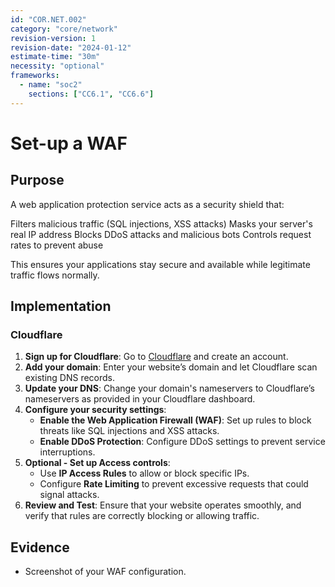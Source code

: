 ```yaml
---
id: "COR.NET.002"
category: "core/network"
revision-version: 1
revision-date: "2024-01-12"
estimate-time: "30m"
necessity: "optional"
frameworks:
  - name: "soc2"
    sections: ["CC6.1", "CC6.6"]
---
```


# Set-up a WAF

## Purpose

A web application protection service acts as a security shield that:

Filters malicious traffic (SQL injections, XSS attacks) Masks your server's real
IP address Blocks DDoS attacks and malicious bots Controls request rates to
prevent abuse

This ensures your applications stay secure and available while legitimate
traffic flows normally.

## Implementation

### Cloudflare

1. **Sign up for Cloudflare**: Go to [Cloudflare](https://www.cloudflare.com/)
   and create an account.
2. **Add your domain**: Enter your website’s domain and let Cloudflare scan
   existing DNS records.
3. **Update your DNS**: Change your domain's nameservers to Cloudflare’s
   nameservers as provided in your Cloudflare dashboard.
4. **Configure your security settings**:
   - **Enable the Web Application Firewall (WAF)**: Set up rules to block
     threats like SQL injections and XSS attacks.
   - **Enable DDoS Protection**: Configure DDoS settings to prevent service
     interruptions.
5. **Optional - Set up Access controls**:
   - Use **IP Access Rules** to allow or block specific IPs.
   - Configure **Rate Limiting** to prevent excessive requests that could signal
     attacks.
6. **Review and Test**: Ensure that your website operates smoothly, and verify
   that rules are correctly blocking or allowing traffic.

## Evidence

- Screenshot of your WAF configuration.
